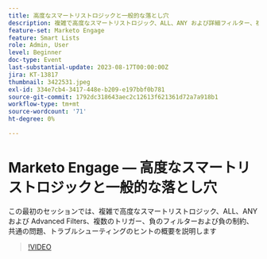 ```yaml
---
title: 高度なスマートリストロジックと一般的な落とし穴
description: 複雑で高度なスマートリストロジック、ALL、ANY および詳細フィルター、複数のトリガー、負のフィルターおよび負の制約、一般的な問題、トラブルシューティングのヒントの概要
feature-set: Marketo Engage
feature: Smart Lists
role: Admin, User
level: Beginner
doc-type: Event
last-substantial-update: 2023-08-17T00:00:00Z
jira: KT-13817
thumbnail: 3422531.jpeg
exl-id: 334e7cb4-3417-448e-b209-e197bbf0b781
source-git-commit: 1792dc318643aec2c12613f621361d72a7a918b1
workflow-type: tm+mt
source-wordcount: '71'
ht-degree: 0%

---
```


# Marketo Engage — 高度なスマートリストロジックと一般的な落とし穴

この最初のセッションでは、複雑で高度なスマートリストロジック、ALL、ANY および Advanced Filters、複数のトリガー、負のフィルターおよび負の制約、共通の問題、トラブルシューティングのヒントの概要を説明します

>[!VIDEO](https://video.tv.adobe.com/v/3422531/?learn=on)
